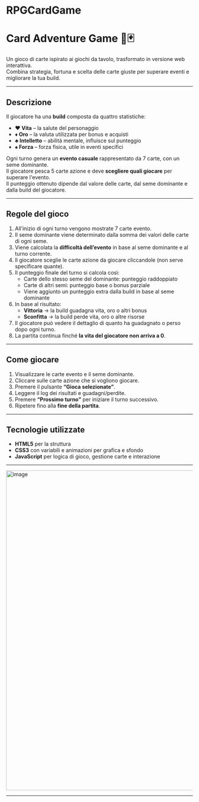 # RPGCardGame
# Card Adventure Game 🎴🃏

Un gioco di carte ispirato ai giochi da tavolo, trasformato in versione web interattiva.  
Combina strategia, fortuna e scelta delle carte giuste per superare eventi e migliorare la tua build.

---

## Descrizione

Il giocatore ha una **build** composta da quattro statistiche:  

- **♥ Vita** – la salute del personaggio  
- **♦ Oro** – la valuta utilizzata per bonus e acquisti  
- **♣ Intelletto** – abilità mentale, influisce sul punteggio  
- **♠ Forza** – forza fisica, utile in eventi specifici  

Ogni turno genera un **evento casuale** rappresentato da 7 carte, con un seme dominante.  
Il giocatore pesca 5 carte azione e deve **scegliere quali giocare** per superare l'evento.  
Il punteggio ottenuto dipende dal valore delle carte, dal seme dominante e dalla build del giocatore.

---

## Regole del gioco

1. All’inizio di ogni turno vengono mostrate 7 carte evento.  
2. Il seme dominante viene determinato dalla somma dei valori delle carte di ogni seme.  
3. Viene calcolata la **difficoltà dell’evento** in base al seme dominante e al turno corrente.  
4. Il giocatore sceglie le carte azione da giocare cliccandole (non serve specificare quante).  
5. Il punteggio finale del turno si calcola così:
   - Carte dello stesso seme del dominante: punteggio raddoppiato  
   - Carte di altri semi: punteggio base o bonus parziale  
   - Viene aggiunto un punteggio extra dalla build in base al seme dominante  
6. In base al risultato:
   - **Vittoria** → la build guadagna vita, oro o altri bonus  
   - **Sconfitta** → la build perde vita, oro o altre risorse  
7. Il giocatore può vedere il dettaglio di quanto ha guadagnato o perso dopo ogni turno.  
8. La partita continua finché **la vita del giocatore non arriva a 0**.  

---

## Come giocare
1. Visualizzare le carte evento e il seme dominante.  
2. Cliccare sulle carte azione che si vogliono giocare.  
3. Premere il pulsante **“Gioca selezionate”**.  
4. Leggere il log dei risultati e guadagni/perdite.  
5. Premere **“Prossimo turno”** per iniziare il turno successivo.  
6. Ripetere fino alla **fine della partita**.

---

## Tecnologie utilizzate

- **HTML5** per la struttura  
- **CSS3** con variabili e animazioni per grafica e sfondo  
- **JavaScript** per logica di gioco, gestione carte e interazione  

---

<img width="1919" height="863" alt="image" src="https://github.com/user-attachments/assets/e952db25-1708-403d-bf3e-ab91158695f7" />

---


